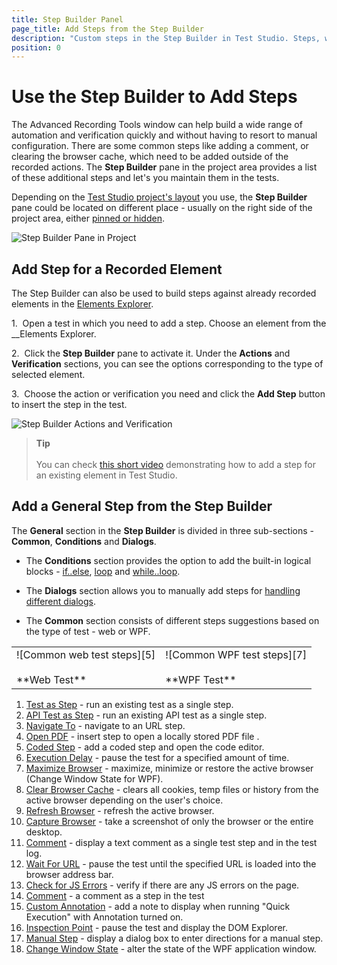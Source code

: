 ```yaml
---
title: Step Builder Panel
page_title: Add Steps from the Step Builder
description: "Custom steps in the Step Builder in Test Studio. Steps, which can be added only manually from the Step Builder. How to add a step for an already recorded element."
position: 0
---
```


# Use the Step Builder to Add Steps

The Advanced Recording Tools window can help build a wide range of automation and verification quickly and without having to resort to manual configuration. There are some common steps like adding a comment, or clearing the browser cache, which need to be added outside of the recorded actions. The __Step Builder__ pane in the project area provides a list of these additional steps and let's you maintain them in the tests.

Depending on the <a href="/automated-tests/customize-project/custom-layout" target="_blank">Test Studio project's layout</a> you use, the __Step Builder__ pane could be located on different place - usually on the right side of the project area, either <a href="/automated-tests/customize-project/custom-layout#hide-or-show-a-panel" target="_blank">pinned or hidden</a>.

![Step Builder Pane in Project][1]

## Add Step for a Recorded Element

The Step Builder can also be used to build steps against already recorded elements in the <a href="/features/elements-explorer/overview" target="_blank">Elements Explorer</a>.

1.&nbsp; Open a test in which you need to add a step. Choose an element from the __Elements Explorer.

2.&nbsp; Click the **Step Builder** pane to activate it. Under the __Actions__ and __Verification__ sections, you can see the options corresponding to the type of selected element.

3.&nbsp; Choose the action or verification you need and click the **Add Step** button to insert the step in the test.

![Step Builder Actions and Verification][3]

> __Tip__
><br>
><br>
> You can check <a href="https://www.telerik.com/videos/teststudio/how-to-add-test-steps-from-the-test-builder" target="_blank">this short video</a> demonstrating how to add a step for an existing element in Test Studio.

## Add a General Step from the Step Builder

The __General__ section in the __Step Builder__ is divided in three sub-sections - __Common__, __Conditions__ and __Dialogs__.

- The __Conditions__ section provides the option to add the built-in logical blocks - <a href="/features/logical-steps/if-else" target="_blank">if..else</a>, <a href="/features/logical-steps/loop" target="_blank">loop</a> and <a href="/features/logical-steps/while-loop" target="_blank">while..loop</a>.

- The __Dialogs__ section allows you to manually add steps for <a href="/features/dialogs-and-popups/dialogs" target="_blank">handling different dialogs</a>.

- The __Common__ section consists of different steps suggestions based on the type of test - web or WPF. 

<table id="no-table">
	<tr>
		<td>![Common web test steps][5] <br><br>**Web Test**</td>
		<td>![Common WPF test steps][7] <br><br>**WPF Test**</td>
	</tr>
<table>

1. [Test as Step](/features/custom-steps/test-as-step) - run an existing test as a single step.
1. [API Test as Step](/features/execute-apitest/add-api-test-as-step) - run an existing API test as a single step.
1. [Navigate To](/features/custom-steps/navigate-to) - navigate to an URL step.
1. [Open PDF](/features/custom-steps/open-pdf) - insert step to open a locally stored PDF file .
1. [Coded Step](/features/custom-steps/script-step) - add a coded step and open the code editor.
1. [Execution Delay](/features/custom-steps/execution-delay) - pause the test for a specified amount of time.
1. [Maximize Browser](/features/custom-steps/maximize-browser) - maximize, minimize or restore the active browser (Change Window State for WPF).
1. [Clear Browser Cache](/features/custom-steps/clear-browser-cache) - clears all cookies, temp files or history from the active browser depending on the user's choice.
1. [Refresh Browser](/features/custom-steps/browser-refresh) - refresh the active browser.
1. [Capture Browser](/features/custom-steps/capture) - take a screenshot of only the browser or the entire desktop.
1. [Comment](/features/custom-steps/comment) - display a text comment as a single test step and in the test log.
1. [Wait For URL](/features/custom-steps/wait-for-url) - pause the test until the specified URL is loaded into the browser address bar.
1. [Check for JS Errors](/features/custom-steps/check-js-errors) - verify if there are any JS errors on the page.
1. [Comment](/features/custom-steps/comment) - a comment as a step in the test
1. [Custom Annotation](/features/custom-steps/custom-annotation) - add a note to display when running "Quick Execution" with Annotation turned on.
1. [Inspection Point](/features/custom-steps/inspection-point) - pause the test and display the DOM Explorer.
1. [Manual Step](/features/custom-steps/manual-step) - display a dialog box to enter directions for a manual step.
1. [Change Window State](/features/custom-steps/change-window-state) - alter the state of the WPF application window.

[1]: /img/features/custom-steps/overview/fig1.png
[3]: /img/features/custom-steps/overview/fig3.png
[5]: /img/features/custom-steps/overview/fig5.png
[7]: /img/features/custom-steps/overview/fig7.png
